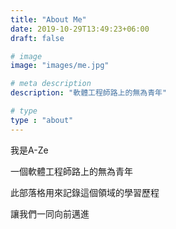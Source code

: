 ```yaml
---
title: "About Me"
date: 2019-10-29T13:49:23+06:00
draft: false

# image
image: "images/me.jpg"

# meta description
description: "軟體工程師路上的無為青年"

# type
type : "about"
---
```


我是A-Ze

一個軟體工程師路上的無為青年

此部落格用來記錄這個領域的學習歷程 

讓我們一同向前邁進